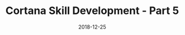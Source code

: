 ---
date: 2018-12-25
title: Cortana Skill Development - Part 5
video_id: 2dPoh6dJaQY
description: Deploying Cortana Skill Code to Microsoft Azure.
categories:
  - Microsoft-Cortana
resources:
  - name: Source code
    link: https://github.com/skilltemplates/
  - name: Dabble Lab
    link: https://dabblelab.com
type: Video
set: cortana-development-101
set_order: 5
---